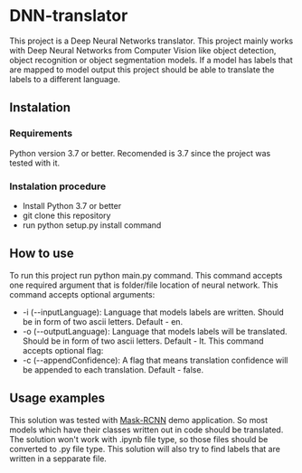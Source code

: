 # DNN-translator
This project is a Deep Neural Networks translator. This project mainly works with Deep Neural Networks from Computer Vision like object detection, object recognition or object segmentation models. If a model has labels that are mapped to model output this project should be able to translate the labels to a different language.
## Instalation
### Requirements
Python version 3.7 or better. Recomended is 3.7 since the project was tested with it.
### Instalation procedure
* Install Python 3.7 or better
* git clone this repository
* run python setup.py install command
## How to use
To run this project run python main.py command.
This command accepts one required argument that is folder/file location of neural network.
This command accepts optional arguments:
* -i (--inputLanguage): Language that models labels are written. Should be in form of two ascii letters. Default - en.
* -o (--outputLanguage): Language that models labels will be translated. Should be in form of two ascii letters. Default - lt.
This command accepts optional flag:
* -c (--appendConfidence): A flag that means translation confidence will be appended to each translation. Default - false.
## Usage examples
This solution was tested with [Mask-RCNN](https://github.com/matterport/Mask_RCNN) demo application. So most models which have their classes written out in code should be translated. The solution won't work with .ipynb file type, so those files should be converted to .py file type.
This solution will also try to find labels that are written in a sepparate file.
